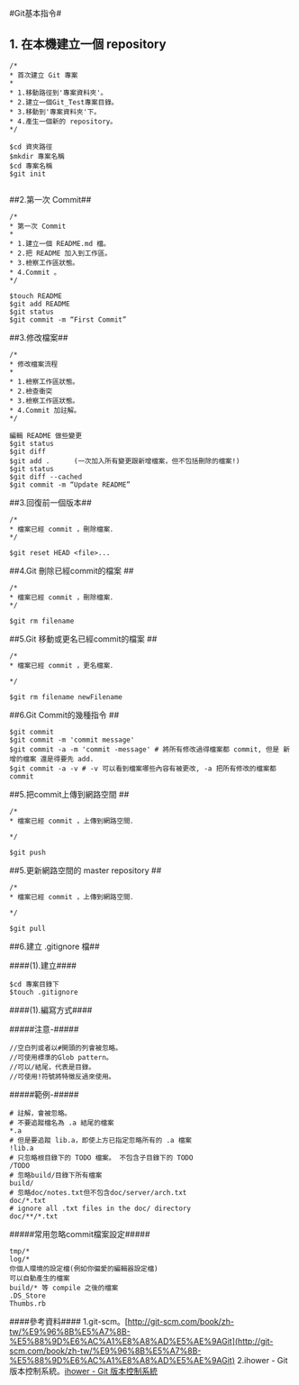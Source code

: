 #Git基本指令#
<br>
## 1. 在本機建立一個 repository ##

`````
/*
* 首次建立 Git 專案
*
* 1.移動路徑到'專案資料夾'。
* 2.建立一個Git_Test專案目錄。
* 3.移動到'專案資料夾'下。
* 4.產生一個新的 repository。
*/

$cd 資夾路徑 
$mkdir 專案名稱
$cd 專案名稱
$git init


`````
##2.第一次 Commit##

`````
/*
* 第一次 Commit
*
* 1.建立一個 README.md 檔。
* 2.把 README 加入到工作區。
* 3.檢察工作區狀態。
* 4.Commit 。
*/

$touch README
$git add README
$git status
$git commit -m “First Commit”

`````

##3.修改檔案##

`````
/*
* 修改檔案流程
*
* 1.檢察工作區狀態。
* 2.檢查衝突
* 3.檢察工作區狀態。
* 4.Commit 加註解。
*/

編輯 README 做些變更
$git status
$git diff
$git add .  	(一次加入所有變更跟新增檔案，但不包括刪除的檔案!)
$git status
$git diff --cached
$git commit -m “Update README”

`````

##3.回復前一個版本##

`````
/*
* 檔案已經 commit ，刪除檔案．
*/

$git reset HEAD <file>...

`````
##4.Git 刪除已經commit的檔案 ##

`````
/*
* 檔案已經 commit ，刪除檔案．
*/

$git rm filename

`````
##5.Git 移動或更名已經commit的檔案 ##

`````
/*
* 檔案已經 commit ，更名檔案．

*/

$git rm filename newFilename

`````
##6.Git Commit的幾種指令 ##

`````
$git commit
$git commit -m 'commit message'
$git commit -a -m 'commit -message' # 將所有修改過得檔案都 commit, 但是 新增的檔案 還是得要先 add.
$git commit -a -v # -v 可以看到檔案哪些內容有被更改, -a 把所有修改的檔案都 commit

`````

##5.把commit上傳到網路空間 ##

`````
/*
* 檔案已經 commit ，上傳到網路空間．

*/

$git push

`````
##5.更新網路空間的 master repository ##

`````
/*
* 檔案已經 commit ，上傳到網路空間．

*/

$git pull

`````
##6.建立  .gitignore 檔##

####(1).建立####

`````
$cd 專案目錄下
$touch .gitignore

`````
####(1).編寫方式####

#####注意-#####

`````
//空白列或者以#開頭的列會被忽略。
//可使用標準的Glob pattern。
//可以/結尾，代表是目錄。
//可使用!符號將特徵反過來使用。

`````
#####範例-#####

`````
# 註解，會被忽略。
# 不要追蹤檔名為 .a 結尾的檔案
*.a
# 但是要追蹤 lib.a，即使上方已指定忽略所有的 .a 檔案
!lib.a
# 只忽略根目錄下的 TODO 檔案。 不包含子目錄下的 TODO
/TODO
# 忽略build/目錄下所有檔案
build/
# 忽略doc/notes.txt但不包含doc/server/arch.txt
doc/*.txt
# ignore all .txt files in the doc/ directory
doc/**/*.txt

`````
#####常用忽略commit檔案設定#####

`````
tmp/*
log/*
你個人環境的設定檔(例如你偏愛的編輯器設定檔)
可以自動產生的檔案
build/* 等 compile 之後的檔案
.DS_Store
Thumbs.rb

`````

####參考資料####
1.git-scm。[http://git-scm.com/book/zh-tw/%E9%96%8B%E5%A7%8B-%E5%88%9D%E6%AC%A1%E8%A8%AD%E5%AE%9AGit](http://git-scm.com/book/zh-tw/%E9%96%8B%E5%A7%8B-%E5%88%9D%E6%AC%A1%E8%A8%AD%E5%AE%9AGit)
2.ihower - Git 版本控制系統。[ihower - Git 版本控制系統](http://ihower.tw/git/intro.html)


